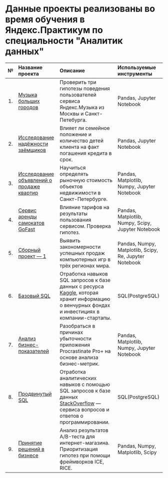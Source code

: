 # Данные проекты реализованы во время обучения в Яндекс.Практикум по специальности "Аналитик данных"
| № | Название проекта | Описание | Используемые инструменты | 
|:---:| :---------------------- | :---------------------- | :---------------------- |
| 1. | [Музыка больших городов](https://github.com/iqzmn/yandex_practicum_projects/tree/main/Музыка%20больших%20городов) | Проверить три гипотезы поведения пользователей сервиса Яндекс.Музыка из Москвы и Санкт-Петебурга. | Pandas, Jupyter Notebook |
| 2. | [Исследование надёжности заёмщиков](https://github.com/iqzmn/yandex_practicum_projects/tree/main/Исследование%20надёжности%20заёмщиков) | Влияет ли семейное положение и количество детей клиента на факт погашения кредита в срок. | Pandas, Jupyter Notebook |
| 3. |[Исследование объявлений о продаже квартир](https://github.com/iqzmn/yandex_practicum_projects/tree/main/Исследование%20объявлений%20о%20продаже%20квартир)| Научиться определять рыночную стоимость объектов недвижимости в Санкт-Петербурге. | Pandas, Matplotlib, Numpy, Jupyter Notebook |
| 4. |[Cервис аренды самокатов GoFast](https://github.com/iqzmn/yandex_practicum_projects/tree/main/Cервис%20аренды%20самокатов%20GoFast)| Влияние тарифов на результаты пользования сервисом. Проверка гипотез. | Pandas, Matplotlib, Numpy, Scipy, Jupyter Notebook |
| 5. |[Сборный проект — 1](https://github.com/iqzmn/yandex_practicum_projects/tree/main/Сборный%20проект%20—%201)| Выявить закономерности успешных продаж компьютерных игр в трёх регионах мира. | Pandas, Numpy, Matplotlib, Scipy, Re, Jupyter Notebook |
| 6. |[Базовый SQL](https://github.com/iqzmn/yandex_practicum_projects/tree/main/Базовый%20SQL)| Отработка навыков SQL запросов к базе данных с ресурса [Kaggle](https://www.kaggle.com), которая хранит информацию о венчурных фондах и инвестициях в компании-стартапы. | SQL(PostgreSQL) |
| 7. |[Анализ бизнес-показателей](https://github.com/iqzmn/yandex_practicum_projects/tree/main/Анализ%20бизнес-показателей)| Разобраться в причинах убыточности приложения Procrastinate Pro+ на основе анализа бизнес-метрик. | Pandas, Matplotlib, Numpy, Jupyter Notebook |
| 8. |[Продвинутый SQL](https://github.com/iqzmn/yandex_practicum_projects/tree/main/Продвинутый%20SQL)| Отработка аналитических навыков с помощью SQL запросов к базе данных [StackOverflow](https://stackoverflow.com/) — сервиса вопросов и ответов о программировании. | SQL(PostgreSQL) |
| 9. |[Принятие решений в бизнесе](https://github.com/iqzmn/yandex_practicum_projects/tree/main/Принятие%20решений%20в%20бизнесе)| Анализ результатов A/B-теста для интернет-магазина. Приоритизация гипотез при помощи фреймворков ICE, RICE. | Pandas, Numpy, Matplotlib, Scipy |
